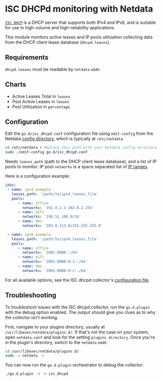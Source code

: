 <!--
title: "ISC DHCPd monitoring with Netdata"
custom_edit_url: https://github.com/netdata/go.d.plugin/edit/master/modules/isc_dhcpd/README.md
sidebar_label: "ISC DHCPd"
-->

# ISC DHCPd monitoring with Netdata

[`ISC DHCP`](https://www.isc.org/dhcp/) is a DHCP server that supports both IPv4 and IPv6, and is suitable for use in high-volume and high-reliability applications. 

This module monitors active leases and IP pools utilization collecting data from
the DHCP client lease database (`dhcpd.leases`).

## Requirements

`dhcpd.leases` must be readable by `netdata` user.

## Charts

-   Active Leases Total in `leases`
-   Pool Active Leases in `leases`
-   Pool Utilization in `percentage`  

## Configuration

Edit the `go.d/isc_dhcpd.conf` configuration file using `edit-config` from the Netdata [config
directory](https://learn.netdata.cloud/docs/configure/nodes), which is typically at `/etc/netdata`.

```bash
cd /etc/netdata # Replace this path with your Netdata config directory
sudo ./edit-config go.d/isc_dhcpd.conf
```

Needs `leases_path` (path to the DHCP client lease database), and a list of IP pools to monitor.
IP pool `networks` is a space separated list of [IP ranges](https://github.com/netdata/go.d.plugin/tree/master/pkg/iprange#supported-formats).

Here is a configuration example:

```yaml
jobs:
 - name: ipv4_example
   leases_path: '/path/to/ipv4_leases_file'
   pools:
      - name: office
        networks: '192.0.2.1-192.0.2.254'
      - name: wifi 
        networks: '198.51.100.0/24'
      - name: dmz 
        networks: '203.0.113.0/255.255.255.0'

 - name: ipv6_example
   leases_path: '/path/to/ipv6_leases_file'
   pools:
      - name: office
        networks: '2001:0DB8::/64'
      - name: wifi 
        networks: '2001:0DB8:0:1::/64'
      - name: dmz 
        networks: '2001:0DB8:0:2::/64'
```

For all available options, see the ISC dhcpd collector's [configuration
file](https://github.com/netdata/go.d.plugin/blob/master/config/go.d/isc_dhcpd.conf).

## Troubleshooting

To troubleshoot issues with the ISC dhcpd collector, run the `go.d.plugin` with the debug option enabled.
The output should give you clues as to why the collector isn't working.

First, navigate to your plugins directory, usually at `/usr/libexec/netdata/plugins.d/`. If that's not the case on your
system, open `netdata.conf` and look for the setting `plugins directory`. Once you're in the plugin's directory, switch
to the `netdata` user.

```bash
cd /usr/libexec/netdata/plugins.d/
sudo -u netdata -s
```

You can now run the `go.d.plugin` orchestrator to debug the collector:

```bash
./go.d.plugin -d -m isc_dhcpd
```
